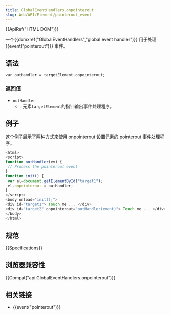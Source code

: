 ```yaml
---
title: GlobalEventHandlers.onpointerout
slug: Web/API/Element/pointerout_event
---
```


{{ApiRef("HTML DOM")}}

一个{{domxref("GlobalEventHandlers","global event handler")}} 用于处理 {{event("pointerout")}} 事件。

## 语法

```
var outHandler = targetElement.onpointerout;
```

### 返回值

- `outHandler`
  - : 元素`targetElement`的指针输出事件处理程序。

## 例子

这个例子展示了两种方式来使用 onpointerout 设置元素的 pointerout 事件处理程序。

```js
<html>
<script>
function outHandler(ev) {
 // Process the pointerout event
}
function init() {
 var el=document.getElementById("target1");
 el.onpointerout = outHandler;
}
</script>
<body onload="init();">
<div id="target1"> Touch me ... </div>
<div id="target2" onpointerout="outHandler(event)"> Touch me ... </div>
</body>
</html>
```

## 规范

{{Specifications}}

## 浏览器兼容性

{{Compat("api.GlobalEventHandlers.onpointerout")}}

## 相关链接

- {{event("pointerout")}}
